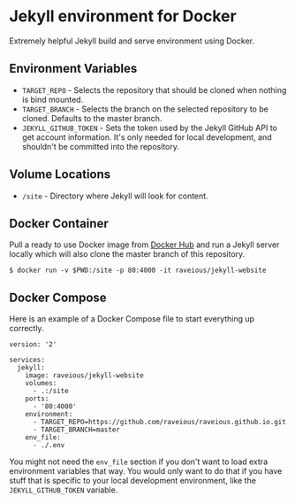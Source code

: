 # Jekyll environment for Docker

Extremely helpful Jekyll build and serve environment using Docker.

## Environment Variables

- `TARGET_REPO` - Selects the repository that should be cloned when nothing is bind mounted.
- `TARGET_BRANCH` - Selects the branch on the selected repository to be cloned. Defaults to the master branch.
- `JEKYLL_GITHUB_TOKEN` - Sets the token used by the Jekyll GitHub API to get account information. It's only needed for local development, and shouldn't be committed into the repository.

## Volume Locations

- `/site` - Directory where Jekyll will look for content.

## Docker Container

Pull a ready to use Docker image from [Docker Hub](https://hub.docker.com/r/raveious/jekyll-website) and run a Jekyll server locally which will also clone the master branch of this repository.
```
$ docker run -v $PWD:/site -p 80:4000 -it raveious/jekyll-website
```

## Docker Compose

Here is an example of a Docker Compose file to start everything up correctly.
```
version: '2'

services:
  jekyll:
    image: raveious/jekyll-website
    volumes:
      - .:/site
    ports:
      - '80:4000'
    environment:
      - TARGET_REPO=https://github.com/raveious/raveious.github.io.git
      - TARGET_BRANCH=master
    env_file:
      - ./.env
```

You might not need the `env_file` section if you don't want to load extra environment variables that way. You would only want to do that if you have stuff that is specific to your local development environment, like the `JEKYLL_GITHUB_TOKEN` variable.
